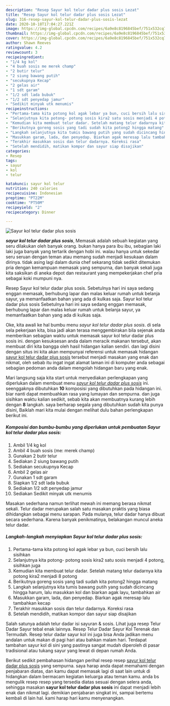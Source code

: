 ```yaml
---
description: "Resep Sayur kol telur dadar plus sosis Lezat"
title: "Resep Sayur kol telur dadar plus sosis Lezat"
slug: 316-resep-sayur-kol-telur-dadar-plus-sosis-lezat
date: 2020-10-18T17:04:27.221Z
image: https://img-global.cpcdn.com/recipes/6a9e8c8196845bef/751x532cq70/sayur-kol-telur-dadar-plus-sosis-foto-resep-utama.jpg
thumbnail: https://img-global.cpcdn.com/recipes/6a9e8c8196845bef/751x532cq70/sayur-kol-telur-dadar-plus-sosis-foto-resep-utama.jpg
cover: https://img-global.cpcdn.com/recipes/6a9e8c8196845bef/751x532cq70/sayur-kol-telur-dadar-plus-sosis-foto-resep-utama.jpg
author: Shawn Reeves
ratingvalue: 4.2
reviewcount: 3
recipeingredient:
- "1/4 kg kol"
- "4 buah sosis me merek champ"
- "2 butir telur"
- "2 siung bawang putih"
- "secukupnya Kecap"
- "2 gelas air"
- "1 sdt garam"
- "1/2 sdt lada bubuk"
- "1/2 sdt penyedap jamur"
- "Sedikit minyak utk menumis"
recipeinstructions:
- "Pertama-tama kita potong kol agak lebar ya bun, cuci bersih lalu sisihkan"
- "Selanjutnya kita potong- potong sosis kira2 satu sosis menjadi 4 potong, sisihkan juga"
- "Kemudian kita membuat telur dadar. Setelah matang telur dadarnya kita potong kira2 menjadi 8 potong"
- "Berikutnya goreng sosis yang tadi sudah kita potong2 hingga matang"
- "Langkah selanjutnya kita tumis bawang putih yang sudah dicincang hingga harum, lalu masukkan kol dan biarkan agak layu, tambahkan air"
- "Masukkan garam, lada, dan penyedap. Biarkan agak meresap lalu tambahkan kecap"
- "Terakhir masukkan sosis dan telur dadarnya. Koreksi rasa"
- "Setelah mendidih, matikan kompor dan sayur siap disajikan"
categories:
- Resep
tags:
- sayur
- kol
- telur

katakunci: sayur kol telur 
nutrition: 240 calories
recipecuisine: Indonesian
preptime: "PT22M"
cooktime: "PT50M"
recipeyield: "2"
recipecategory: Dinner

---
```



![Sayur kol telur dadar plus sosis](https://img-global.cpcdn.com/recipes/6a9e8c8196845bef/751x532cq70/sayur-kol-telur-dadar-plus-sosis-foto-resep-utama.jpg)

<b><i>sayur kol telur dadar plus sosis</i></b>, Memasak adalah sebuah kegiatan yang seru dilakukan oleh banyak orang. bukan hanya para ibu ibu, sebagian laki laki juga banyak yang tertarik dengan hobi ini. walau hanya untuk sekedar seru seruan dengan teman atau memang sudah menjadi kesukaan dalam dirinya. tidak asing lagi dalam dunia chef sekarang tidak sedikit ditemukan pria dengan kemampuan memasak yang sempurna, dan banyak sekali juga kita saksikan di aneka depot dan restaurant yang mempekerjakan chef pria sebagai koki mumpuni nya.

Resep Sayur kol telur dadar plus sosis. Sebetulnya hari ini saya sedang enggan memasak, berhubung lapar dan malas keluar rumah untuk belanja sayur, ya memanfaatkan bahan yang ada di kulkas saja. Sayur kol telur dadar plus sosis Sebetulnya hari ini saya sedang enggan memasak, berhubung lapar dan malas keluar rumah untuk belanja sayur, ya memanfaatkan bahan yang ada di kulkas saja.

Oke, kita awali ke hal bumbu menu <i>sayur kol telur dadar plus sosis</i>. di sela sela pekerjaan kita, bisa jadi akan terasa menggembirakan bila sejenak anda memberikan sebagian waktu untuk memasak sayur kol telur dadar plus sosis ini. dengan kesuksesan anda dalam meracik makanan tersebut, akan membuat diri kita bangga oleh hasil hidangan kalian sendiri. dan lagi disini dengan situs ini kita akan mempunyai referensi untuk memasak hidangan <u>sayur kol telur dadar plus sosis</u> tersebut menjadi masakan yang enak dan nikmat, oleh sebab itu ingat ingat alamat laman ini di komputer anda sebagai sebagian pedoman anda dalam mengolah hidangan baru yang enak.


Mari langsung saja kita start untuk menyediakan perlengkapan yang diperlukan dalam membuat menu <u><i>sayur kol telur dadar plus sosis</i></u> ini. seenggaknya dibutuhkan <b>10</b> komposisi yang dibutuhkan pada hidangan ini. biar nanti dapat membuahkan rasa yang lumayan dan sempurna. dan juga sisihkan waktu kalian sedikit, sebab kita akan membuatnya kurang lebih dengan <b>8</b> langkah. saya berharap segala yang dibutuhkan sudah kita punya disini, Baiklah mari kita mulai dengan melihat dulu bahan perlengkapan berikut ini.

<!--inarticleads1-->

##### Komposisi dan bumbu-bumbu yang diperlukan untuk pembuatan Sayur kol telur dadar plus sosis:

1. Ambil 1/4 kg kol
1. Ambil 4 buah sosis (me: merek champ)
1. Gunakan 2 butir telur
1. Sediakan 2 siung bawang putih
1. Sediakan secukupnya Kecap
1. Ambil 2 gelas air
1. Gunakan 1 sdt garam
1. Siapkan 1/2 sdt lada bubuk
1. Sediakan 1/2 sdt penyedap jamur
1. Sediakan Sedikit minyak utk menumis


Masakan sederhana namun terlihat mewah ini memang berasa nikmat sekali. Telur dadar merupakan salah satu masakan praktis yang biasa dihidangkan sebagai menu sarapan. Pada mulanya, telur dadar hanya dibuat secara sederhana. Karena banyak penikmatinya, belakangan muncul aneka telur dadar. 

<!--inarticleads2-->

##### Langkah-langkah menyiapkan Sayur kol telur dadar plus sosis:

1. Pertama-tama kita potong kol agak lebar ya bun, cuci bersih lalu sisihkan
1. Selanjutnya kita potong- potong sosis kira2 satu sosis menjadi 4 potong, sisihkan juga
1. Kemudian kita membuat telur dadar. Setelah matang telur dadarnya kita potong kira2 menjadi 8 potong
1. Berikutnya goreng sosis yang tadi sudah kita potong2 hingga matang
1. Langkah selanjutnya kita tumis bawang putih yang sudah dicincang hingga harum, lalu masukkan kol dan biarkan agak layu, tambahkan air
1. Masukkan garam, lada, dan penyedap. Biarkan agak meresap lalu tambahkan kecap
1. Terakhir masukkan sosis dan telur dadarnya. Koreksi rasa
1. Setelah mendidih, matikan kompor dan sayur siap disajikan


Salah satunya adalah telur dadar isi sayuran &amp; sosis. Lihat juga resep Telur Dadar Sayur tebal enak lainnya. Resep Telur Dadar Sayur Kol Terenak dan Termudah. Resep telur dadar sayur kol ini juga bisa Anda jadikan menu andalan untuk makan di pagi hari atau bahkan malam hari. Terdapat tambahan sayur kol di sini yang pastinya sangat mudah diperoleh di pasar tradisional atau tukang sayur yang lewat di depan rumah Anda. 

Berikut sedikit pembahasan hidangan perihal resep resep <u>sayur kol telur dadar plus sosis</u> yang sempurna. saya harap anda dapat memahami dengan penjabaran diatas, dan kamu dapat memasak lagi di saat lain untuk di hidangkan dalam bermacam kegiatan keluarga atau teman kamu. anda bs mengulik resep resep yang tersedia diatas sesuai dengan selera anda, sehingga masakan <b>sayur kol telur dadar plus sosis</b> ini dapat menjadi lebih enak dan nikmat lagi. demikian penjabaran singkat ini, sampai bertemu kembali di lain hal. kami harap hari kamu menyenangkan.
